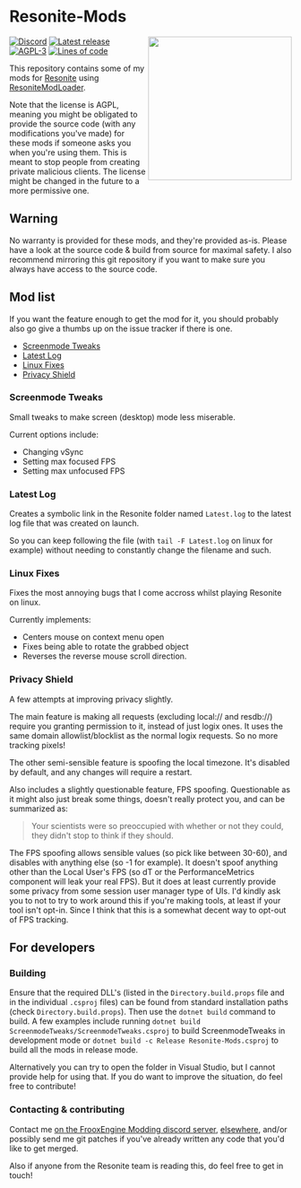 # Resonite-Mods<!-- omit in toc -->

<img align="right" width="256" height="256" src="https://git.ljoonal.xyz/ljoonal/Resonite-Mods/raw/Logo.png"/>

[![Discord](https://img.shields.io/discord/901126079857692714?label=discord&logo=discord&style=flat)](https://discord.gg/2WR6rGVzht)
[![Latest release](https://img.shields.io/badge/dynamic/json.svg?label=release&url=https://git.ljoonal.xyz/api/v1/repos/ljoonal/Resonite-Mods/releases&query=$[0].tag_name&style=flat&logo=gitea)](https://lj.munally.com/resonite/mods/releases)
[![AGPL-3](https://img.shields.io/badge/license-AGPL--3-black?style=flat&logo=open-source-initiative)](https://tldrlegal.com/license/gnu-affero-general-public-license-v3-(agpl-3.0))
[![Lines of code](https://img.shields.io/tokei/lines/git.ljoonal.xyz/ljoonal/Resonite-Mods?label=lines&style=flat&logo=C-Sharp)](.)

This repository contains some of my mods for [Resonite](https://store.steampowered.com/app/2519830/Resonite/) using [ResoniteModLoader](https://github.com/resonite-modding-group/ResoniteModLoader).

Note that the license is AGPL, meaning you might be obligated to provide the source code (with any modifications you've made) for these mods if someone asks you when you're using them.
This is meant to stop people from creating private malicious clients.
The license might be changed in the future to a more permissive one.

## Warning<!-- omit in toc -->

No warranty is provided for these mods, and they're provided as-is.
Please have a look at the source code & build from source for maximal safety.
I also recommend mirroring this git repository if you want to make sure you always have access to the source code.

## Mod list<!-- omit in toc -->

If you want the feature enough to get the mod for it, you should probably also go give a thumbs up on the issue tracker if there is one.

- [Screenmode Tweaks](#screenmode-tweaks)
- [Latest Log](#latest-log)
- [Linux Fixes](#linux-fixes)
- [Privacy Shield](#privacy-shield)

### Screenmode Tweaks

Small tweaks to make screen (desktop) mode less miserable.

Current options include:

- Changing vSync
- Setting max focused FPS
- Setting max unfocused FPS

### Latest Log

Creates a symbolic link in the Resonite folder named `Latest.log` to the latest log file that was created on launch.

So you can keep following the file (with `tail -F Latest.log` on linux for example) without needing to constantly change the filename and such.

### Linux Fixes

Fixes the most annoying bugs that I come accross whilst playing Resonite on linux.

Currently implements:

- Centers mouse on context menu open
- Fixes being able to rotate the grabbed object
- Reverses the reverse mouse scroll direction.

### Privacy Shield

A few attempts at improving privacy slightly.

The main feature is making all requests (excluding local:// and resdb://) require you granting permission to it, instead of just logix ones.
It uses the same domain allowlist/blocklist as the normal logix requests.
So no more tracking pixels!

The other semi-sensible feature is spoofing the local timezone.
It's disabled by default, and any changes will require a restart.

Also includes a slightly questionable feature, FPS spoofing.
Questionable as it might also just break some things, doesn't really protect you, and can be summarized as:
> Your scientists were so preoccupied with whether or not they could, they didn't stop to think if they should.

The FPS spoofing allows sensible values (so pick like between 30-60), and disables with anything else (so -1 for example).
It doesn't spoof anything other than the Local User's FPS (so dT or the PerformanceMetrics component will leak your real FPS).
But it does at least currently provide some privacy from some session user manager type of UIs.
I'd kindly ask you to not to try to work around this if you're making tools, at least if your tool isn't opt-in.
Since I think that this is a somewhat decent way to opt-out of FPS tracking.

## For developers<!-- omit in toc -->

### Building<!-- omit in toc -->

Ensure that the required DLL's (listed in the `Directory.build.props` file and in the individual `.csproj` files) can be found from standard installation paths (check `Directory.build.props`).
Then use the `dotnet build` command to build.
A few examples include running `dotnet build ScreenmodeTweaks/ScreenmodeTweaks.csproj` to build ScreenmodeTweaks in development mode or `dotnet build -c Release Resonite-Mods.csproj` to build all the mods in release mode.

Alternatively you can try to open the folder in Visual Studio, but I cannot provide help for using that.
If you do want to improve the situation, do feel free to contribute!

### Contacting & contributing<!-- omit in toc -->

Contact me [on the FrooxEngine Modding discord server](https://discord.gg/vCDJK9xyvm), [elsewhere](https://ljoonal.xyz/contact), and/or possibly send me git patches if you've already written any code that you'd like to get merged.

Also if anyone from the Resonite team is reading this, do feel free to get in touch!
